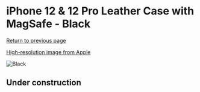 # iPhone 12 & 12 Pro Leather Case with MagSafe - Black

[Return to previous page](/iphone_12)

[High-resolution image from Apple](https://store.storeimages.cdn-apple.com/8756/as-images.apple.com/is/MHKG3?wid=4500&hei=4500&fmt=png)

<div style="width: 512px"><img src="/almost_uncompressed/MHKG3.webp" alt="Black"></div>

## Under construction
